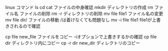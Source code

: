 linux
コマンド
ls
cd 
cat ファイルの中身確認
mkdir ディレクトリの作成
rm ファイル名 ファイルの削除
rm -r ディレクトリの削除
mv file file1 ファイル名の変更
mv file dir/ ファイルの移動 /は着けなくても問題なし
mv -i file file1 file1が上書きされるので確認

cp file new_file ファイルをコピー -iオプションで上書きするかの確認
cp file dir ディレクトリ内にコピー
cp -r dir new_dir ディレクトリのコピー
